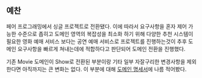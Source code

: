 ## 예찬

페어 프로그래밍에서 싱글 프로젝트로 전환됐다. 이에 따라서 요구사항을 혼자 제어 가능한 수준으로 좁히고 도메인 영역의 복잡성을 최소화 하기 위해 다양한 추천 시스템이 필요한 영화 예매 서비스 보다는 공연 예매
서비스로 프로젝트를 진행하는것이 추후 도메인 요구사항을 빠르게 쳐내는데에 적합하다고 판단되어 도메인 전환을 진행했다.

기존 Movie 도메인이 Show로 전환된 부분이랑 기타 일부 자잘구리한 변경사항을 제외한다면 아직까지는 큰 변화는 없다. 이 부분에 대해 [도메인 명세서](../specs/domain.md)에 나름 적어봤다. 
